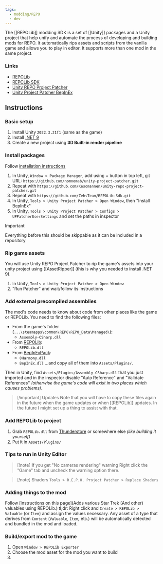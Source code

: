 ```yaml
---
tags:
  - modding/REPO
  - dev
---
```

The [[REPOLib]] modding SDK is a set of [[Unity]] packages and a Unity project that help unify and automate the process of developing and building mods for REPO. It automatically rips assets and scripts from the vanilla game and allows you to play in editor. It supports more than one mod in the same project.
### Links
- [REPOLib](https://github.com/ZehsTeam/REPOLib)
- [REPOLib SDK](https://github.com/ZehsTeam/REPOLib-Sdk)
- [Unity REPO Project Patcher](https://github.com/Kesomannen/unity-repo-project-patcher)
- [Unity Project Patcher BepInEx](https://github.com/nomnomab/unity-project-patcher-bepinex)

## Instructions
### Basic setup
1. Install Unity `2022.3.21f1` (same as the game)
2. Install [.NET 9](https://aka.ms/dotnet-core-applaunch?framework=Microsoft.NETCore.App&framework_version=9.0.0&arch=x64&rid=win-x64&os=win10)
3. Create a new project using **3D Built-in render pipeline**
### Install packages
Follow [installation instructions](https://github.com/Kesomannen/unity-repo-project-patcher?tab=readme-ov-file#installation) 
1. In Unity, `Window > Package Manager`, add using + button in top left, git URL: `https://github.com/nomnomab/unity-project-patcher.git`
2. Repeat with `https://github.com/Kesomannen/unity-repo-project-patcher.git`
3. Repeat with `https://github.com/ZehsTeam/REPOLib-Sdk.git`
4. In Unity, `Tools > Unity Project Patcher > Open Window`, then "Install BepInEx"
5. In Unity, `Tools > Unity Project Patcher > Configs > UPPatcherUserSettings` and set the paths in inspector
> [!important] 
> Everything before this should be skippable as it can be included in a repository
### Rip game assets
You will use Unity REPO Project Patcher to rip the game's assets into your unity project using [[AssetRipper]] (this is why you needed to install .NET 9). 
1. In Unity, `Tools > Unity Project Patcher > Open Window`
2. "Run Patcher" and wait/follow its instructions
### Add external precompiled assemblies
The mod's code needs to know about code from other places like the game or REPOLib. You need to find the following files:
- From the game's folder (`...\steamapps\common\REPO\REPO_Data\Managed\`):
	- `Assembly-CSharp.dll`
- From [REPOLib](https://thunderstore.io/c/repo/p/Zehs/REPOLib/):
	- `REPOLib.dll`
- From [BepInExPack](https://thunderstore.io/c/repo/p/BepInEx/BepInExPack/):
	- `0Harmony.dll`
	- `BepInEx.dll`
...and copy all of them into `Assets/Plugins/`. 

Then in Unity, find `Assets/Plugins/Assembly-CSharp.dll` that you just imported and in the inspector disable "Auto Reference" and "Validate References" _(otherwise the game's code will exist in two places which causes problems)_.

> [!important] Updates
> Note that you will have to copy these files again in the future when the game updates or when [[REPOLib]] updates. In the future I might set up a thing to assist with that.

### Add REPOLib to project
1. Grab `REPOLib.dll` from [Thunderstore](https://thunderstore.io/c/repo/p/Zehs/REPOLib/) or somewhere else _(like building it yourself)_
2. Put it in `Assets/Plugins/` 
### Tips to run in Unity Editor
> [!note] If you get "No cameras rendering" warning
> Right click the "Game" tab and uncheck the warning option there.

> [!note] Shaders
> `Tools > R.E.P.O. Project Patcher > Replace Shaders`
### Adding things to the mod
Follow [instructions on this page](Adds various Star Trek (And other) valuables using REPOLib.)
tl;dr: Right click and `Create > REPOLib > Valuable` (or `Item`) and assign the values necessary.
Any asset of a type that derives from `Content` (`Valuable`, `Item`, etc.) will be automatically detected and bundled in the mod and loaded.
### Build/export mod to the game
1. Open `Window > REPOLib Exporter`
2. Choose the mod asset for the mod you want to build
3. 